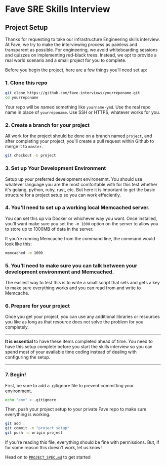 # Fave SRE Skills Interview

## Project Setup

Thanks for requesting to take our Infrastructure Engineering skills interview. At Fave, we try to make the interviewing process as painless and transparent as possible. For engineering, we avoid whiteboarding sessions and quizzes on implementing red-black trees. Instead, we opt to provide a real world scenario and a small project for you to complete.

Before you begin the project, here are a few things you’ll need set up:

### 1. Clone this repo

```bash
git clone https://github.com/fave-interviews/yourreponame.git
cd yourreponame
```

Your repo will be named something like `yourname-ymd`. Use the real repo name in place of `yourreponame`. Use SSH or HTTPS, whatever works for you.

### 2. Create a branch for your project

All work for the project should be done on a branch named `project`, and after completing your project, you'll create a pull request within Github to merge it to `master`.

```bash
git checkout -b project
```

### 3. Set up Your Development Environment

Setup up your preferred development environemnt. You should use whatever language you are the most comfortable with for this test whether it's golang, python, ruby, rust, etc. But here it is important to get the basic structure for a project setup so you can work effeciently.

### 4. You’ll need to set up a working local Memcached server.

You can set this up via Docker or whichever way you want. Once installed, you'll want make sure you set the `-m 1000` option on the server to allow you to store up to 1000MB of data in the server.

If you're running Memcache from the command line, the command would look like this:

```bash
memcached -m 1000
```

### 5. You’ll need to make sure you can talk between your development environment and Memcached.

The easiest way to test this is to write a small script that sets and gets a key to make sure everything works and you can read from and write to Memcache.

### 6. Prepare for your project

Once you get your project, you can use any additional libraries or resources you like as long as that resource does not solve the problem for you completely.

---

**It is essential** to have these items completed ahead of time. You need to have this setup complete before you start the skills interview so you can spend most of your available time coding instead of dealing with configuring the setup.

---

### 7. Begin!

First, be sure to add a .gitignore file to prevent committing your environment.

```bash
echo "env" > .gitignore
```

Then, push your project setup to your private Fave repo to make sure everything is working.

```bash
git add .
git commit -m "project setup"
git push -u origin project
```

If you're reading this file, everything should be fine with permissions. But, if for some reason this doesn't work, let us know!

Head on to [`PROJECT_SPEC.md`](PROJECT_SPEC.md) to get started
